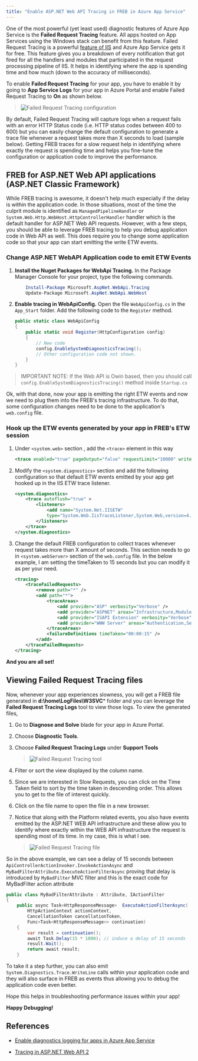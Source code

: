 ```yaml
---
title: "Enable ASP.NET Web API Tracing in FREB in Azure App Service" 
---
```


One of the most powerful (yet least used) diagnostic features of Azure App Service is the **Failed Request Tracing** feature. All apps hosted on App Services using the Windows stack can benefit from this feature. Failed Request Tracing is a powerful [feature of IIS](https://docs.microsoft.com/en-us/iis/troubleshoot/using-failed-request-tracing/troubleshooting-failed-requests-using-tracing-in-iis) and Azure App Service gets it for free.  This feature gives you a breakdown of every notification that got fired for all the handlers and modules that participated in the request processing pipeline of IIS. It helps in identifying where the app is spending time and how much (down to the accuracy of milliseconds).

To enable **Failed Request Tracing** for your app, you have to enable it by going to **App Service Logs** for your app in Azure Portal and enable Failed Request Tracing to **On** as shown below.

> ![Failed Request Tracing configuration]({{site.baseurl}}/media/2020/07/failedrequestracingconfiguration.png)

By default, Failed Request Tracing will capture logs when a request fails with an error HTTP Status code (i.e. HTTP status codes between 400 to 600) but you can easily change the default configuration to generate a trace file whenever a request takes more than X seconds to load (sample below). Getting FREB traces for a slow request help in identifying where exactly the request is spending time and helps you fine-tune the configuration or application code to improve the performance.

## FREB for ASP.NET Web API applications (ASP.NET Classic Framework)

While FREB tracing is awesome, it doesn't help much especially if the delay is within the application code. In those situations, most of the time the culprit module is identified as `ManagedPipelineHandler` or `System.Web.Http.WebHost.HttpControllerHandler` handler which is the default handler for ASP.NET Web API requests. However, with a few steps, you should be able to leverage FREB tracing to help you debug application code in Web API as well. This does require you to change some application code so that your app can start emitting the write ETW events.

### Change ASP.NET WebAPI Application code to emit ETW Events

1. **Install the Nuget Packages for WebApi Tracing.** In the Package Manager Console for your project, type the following commands.

    ```powershell
        Install-Package Microsoft.AspNet.WebApi.Tracing
        Update-Package Microsoft.AspNet.WebApi.WebHost
    ```

2. **Enable tracing in WebApiConfig.** Open the file `WebApiConfig.cs` in the `App_Start` folder. Add the following code to the `Register` method.

    ```c#
    public static class WebApiConfig
    {
        public static void Register(HttpConfiguration config)
        {
            // New code
            config.EnableSystemDiagnosticsTracing();
            // Other configuration code not shown.
        }
    }
    ```

> IMPORTANT NOTE: If the Web API is Owin based, then you should call `config.EnableSystemDiagnosticsTracing()` method inside `Startup.cs`

Ok, with that done, now your app is emitting the right ETW events and now we need to plug them into the FREB's tracing infrastructure. To do that, some configuration changes need to be done to the application's `web.config` file.

### Hook up the ETW events generated by your app in FREB's ETW session

1. Under `<system.web>` section , add the `<trace>` element in this way

    ```xml
    <trace enabled="true" pageOutput="false" requestLimit="10000" writeToDiagnosticsTrace="true" />
    ```

2. Modify the `<system.diagnostics>` section and add the following configuration so that default ETW events emitted by your app get hooked up in the IIS ETW trace listener.

    ```xml
    <system.diagnostics>
        <trace autoflush="true" >
            <listeners>
                <add name="System.Net.IISETW"
                type="System.Web.IisTraceListener,System.Web,version=4.0.0.0,Culture=neutral,PublicKeyToken=b03f5f7f11d50a3a" />
            </listeners>
        </trace>
    </system.diagnostics>
    ```

3. Change the default FREB configuration to collect traces whenever request takes more than X amount of seconds. This section needs to go in `<system.webServer>` section of the `web.config` file. In the below example, I am setting the timeTaken to 15 seconds but you can modify it as per your need.

    ```xml
    <tracing>
        <traceFailedRequests>
            <remove path="*" />
            <add path="*">
                <traceAreas>
                    <add provider="ASP" verbosity="Verbose" />
                    <add provider="ASPNET" areas="Infrastructure,Module,Page,AppServices" verbosity="Verbose" />
                    <add provider="ISAPI Extension" verbosity="Verbose" />
                    <add provider="WWW Server" areas="Authentication,Security,Filter,StaticFile,CGI,Compression,Cache,RequestNotifications,Module,FastCGI,WebSocket" verbosity="Verbose" />
                </traceAreas>
                <failureDefinitions timeTaken="00:00:15" />
            </add>
        </traceFailedRequests>
    </tracing>
    ```

**And you are all set!**

## Viewing Failed Request Tracing files

Now, whenever your app experiences slowness, you will get a FREB file generated in **d:\home\LogFiles\W3SVC*** folder and you can leverage the **Failed Request Tracing Logs** tool to view those logs. To view the generated files,

1. Go to **Diagnose and Solve** blade for your app in Azure Portal.
2. Choose **Diagnostic Tools**.
3. Choose **Failed Request Tracing Logs** under **Support Tools**
    > ![Failed Request Tracing tool]({{site.baseurl}}/media/2020/07/failedrequestracingtool.png)
4. Filter or sort the view displayed by the column name.
5. Since we are interested in Slow Requests, you can click on the Time Taken field to sort by the time taken in descending order. This allows you to get to the file of interest quickly.
6. Click on the file name to open the file in a new browser.
7. Notice that along with the Platform related events, you also have events emitted by the ASP.NET WEB API infrastructure and these allow you to identify where exactly within the WEB API infrastructure the request is spending most of its time. In my case, this is what I see.

    > ![Failed Request Tracing file]({{site.baseurl}}/media/2020/07/freb.png)

So in the above example, we can see a delay of 15 seconds between `ApiControllerActionInvoker.InvokeActionAsync` and `MyBadFilterAttribute.ExecuteActionFilterAsync` proving that delay is introduced by `MyBadFilter` MVC filter and this is the exact code for MyBadFilter action attribute

```c#
public class MyBadFilterAttribute : Attribute, IActionFilter
{
    public async Task<HttpResponseMessage>  ExecuteActionFilterAsync(
        HttpActionContext actionContext, 
        CancellationToken cancellationToken, 
        Func<Task<HttpResponseMessage>> continuation)
    {
        var result = continuation();
        await Task.Delay(15 * 1000); // induce a delay of 15 seconds
        result.Wait();
        return await result;
    }
```

To take it a step further, you can also emit `System.Diagnostics.Trace.WriteLine` calls within your application code and they will also surface in FREB as events thus allowing you to debug the application code even better.

Hope this helps in troubleshooting performance issues within your app! 

**Happy Debugging!**

## References

- [Enable diagnostics logging for apps in Azure App Service](https://docs.microsoft.com/en-us/azure/app-service/troubleshoot-diagnostic-logs)

- [Tracing in ASP.NET Web API 2](https://docs.microsoft.com/en-us/aspnet/web-api/overview/testing-and-debugging/tracing-in-aspnet-web-api)
